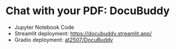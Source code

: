 # Chat with your PDF: DocuBuddy 
- Jupyter Notebook Code
- Streamlit deployment: https://docubuddy.streamlit.app/
- Gradio deployment: [at2507/DocuBuddy](https://huggingface.co/spaces/at2507/DocuBuddy)